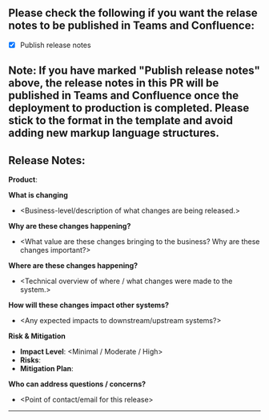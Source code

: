 ## Please check the following if you want the relase notes to be published in Teams and Confluence:
- [x] Publish release notes

## Note: If you have marked "Publish release notes" above, the release notes in this PR will be published in Teams and Confluence once the deployment to production is completed. Please stick to the format in the template and avoid adding new markup language structures.

Release Notes:
---
**Product**: <Name>

**What is changing**
- <Business-level/description of what changes are being released.>

**Why are these changes happening?**
- <What value are these changes bringing to the business? Why are these changes important?>

**Where are these changes happening?**
- <Technical overview of where / what changes were made to the system.>

**How will these changes impact other systems?**
- <Any expected impacts to downstream/upstream systems?>

**Risk & Mitigation**
- **Impact Level**: <Minimal / Moderate / High>  
- **Risks**: <Brief description of potential risks or concerns.>  
- **Mitigation Plan**: <Steps taken to reduce or eliminate risk. Include rollback steps in case of failure or unexpected issues.>

**Who can address questions / concerns?**
- <Point of contact/email for this release>
---
